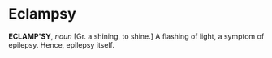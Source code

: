# Eclampsy

**ECLAMP'SY**, _noun_ \[Gr. a shining, to shine.\] A flashing of light, a symptom of epilepsy. Hence, epilepsy itself.